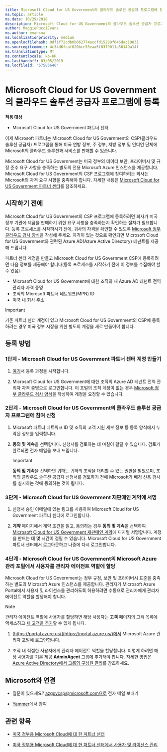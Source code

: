 ```yaml
---
title: Microsoft Cloud for US Government의 클라우드 솔루션 공급자 프로그램에 등록 | Microsoft Cloud for US Government 파트너 센터
ms.topic: article
ms.date: 10/29/2018
description: Microsoft Cloud for US Government의 클라우드 솔루션 공급자 프로그램에 등록하기 전에 CSP 프로그램 요구 사항에 대해 자세히 알아보세요.
author: MaggiePucciEvans
ms.author: evansma
ms.localizationpriority: medium
ms.openlocfilehash: 0df1f72cdb0b062774accfd15299f046dac19031
ms.sourcegitcommit: 4c34d6fcaf020bcc53eaa5f0379011a56149a14f
ms.translationtype: MT
ms.contentlocale: ko-KR
ms.lasthandoff: 03/05/2019
ms.locfileid: "57585646"
---
```

# <a name="enroll-in-the-cloud-solution-provider-program-for-microsoft-cloud-for-us-government"></a>Microsoft Cloud for US Government의 클라우드 솔루션 공급자 프로그램에 등록

**적용 대상**

-  Microsoft Cloud for US Government 파트너 센터

이제 Microsoft 파트너는 Microsoft Cloud for US Government의 CSP(클라우드 솔루션 공급자) 프로그램을 통해 미국 연방 정부, 주 정부, 지방 정부 및 인디언 단체에 Microsoft의 클라우드 솔루션과 서비스를 판매할 수 있습니다. 

Microsoft Cloud for US Government는 미국 정부의 데이터 보안, 프라이버시 및 규정 준수 요구 사항을 충족하는 별도의 전용 Microsoft Azure 인스턴스를 제공합니다. Microsoft Cloud for US Government의 CSP 프로그램에 참여하려는 회사는 Microsoft의 자격 요구 사항을 충족해야 합니다. 자세한 내용은 [Microsoft Cloud for US Government 파트너 센터](partner-center-for-microsoft-us-govt-cloud.md)를 참조하세요.

## <a name="before-you-begin"></a>시작하기 전에

Microsoft Cloud for US Government의 CSP 프로그램에 등록하려면 회사가 미국 정부 기관에 제품을 판매하기 위한 요구 사항을 충족하는지 확인하는 절차가 필요합니다. 등록 프로세스를 시작하시기 전에, 귀사의 자격을 확인할 수 있도록 [Microsoft 정부 클라우드 검사 양식](https://azuregov.microsoft.com/csp)을 작성해 주세요. 자격이 있는 것으로 확인되면 Microsoft Cloud for US Government와 관련된 Azure AD(Azure Active Directory) 테넌트를 제공해 드립니다.  

파트너 센터 계정을 만들고 Microsoft Cloud for US Government CSP에 등록하려면 다음 정보를 제공해야 합니다(등록 프로세스를 시작하기 전에 이 정보를 수집해야 할 수 있음).

-  Microsoft Cloud for US Government에 대한 조직의 새 Azure AD 테넌트 전역 관리자 자격 증명
-  조직의 Microsoft 파트너 네트워크(MPN) ID 
-  미국 내 회사 주소

> [!IMPORTANT]  
> 기존 파트너 센터 계정이 있고 Microsoft Cloud for US Government의 CSP에 등록하려는 경우 미국 정부 시장을 위한 별도의 계정을 새로 만들어야 합니다.

## <a name="how-to-enroll"></a>등록 방법 

### <a name="step-1---create-a-partner-center-account-for-microsoft-cloud-for-us-government"></a>1단계 - Microsoft Cloud for US Government 파트너 센터 계정 만들기

1.  [여기](https://partnercenter.microsoft.com/register/resellerusgjoinnow)서 등록 과정을 시작합니다. 

2.  Microsoft Cloud for US Government에 대한 조직의 Azure AD 테넌트 전역 관리자 자격 증명으로 로그인합니다. 이 포털의 조직 계정이 없는 경우 [Microsoft 정부 클라우드 검사 양식](https://azuregov.microsoft.com/csp)을 작성하여 계정을 요청할 수 있습니다.


### <a name="step-2---apply-to-participate-in-the-cloud-solution-provider-program-for-microsoft-cloud-for-us-government"></a>2단계 - Microsoft Cloud for US Government의 클라우드 솔루션 공급자 프로그램에 참여 신청

1.  Microsoft 파트너 네트워크 ID 및 조직의 고객 지원 세부 정보 등 등록 양식에서 누락된 정보를 입력합니다. 

2.  **동의 및 계속**을 선택합니다. 신청서를 검토하는 데 며칠이 걸릴 수 있습니다. 검토가 완료되면 전자 메일을 보내 드립니다.

    > [!IMPORTANT]  
    > **동의 및 계속**을 선택하면 귀하는 귀하의 조직을 대리할 수 있는 권한을 받았으며, 조직의 클라우드 솔루션 공급자 신청서를 검토하기 전에 Microsoft가 배경 신용 검사를 실시하는 것에 동의하는 것이 됩니다.


### <a name="step-3---sign-the-reseller-agreement-for-microsoft-cloud-for-us-government"></a>3단계 - Microsoft Cloud for US Government 재판매인 계약에 서명

1. 신청서 승인 이메일에 있는 링크를 사용하여 Microsoft Cloud for US Government 파트너 센터에 로그인합니다. 

2. **계약** 페이지에서 계약 조건을 읽고, 동의하는 경우 **동의 및 계속**을 선택하여 [Microsoft Cloud for US Government 재판매인 계약](https://go.microsoft.com/fwlink/p/?linkid=843364)에 디지털 서명합니다. 계정을 만드는 데 몇 시간이 걸릴 수 있습니다. Microsoft Cloud for US Government 파트너 센터에서 로그아웃하고 나중에 다시 로그인합니다.


### <a name="step-4---assign-users-to-the-admin-agent-role-in-the-microsoft-azure-admin-portal-for-microsoft-cloud-for-us-government"></a>4단계 - Microsoft Cloud for US Government의 Microsoft Azure 관리 포털에서 사용자를 관리자 에이전트 역할에 할당

Microsoft Cloud for US Government는 정부 규정, 보안 및 프라이버시 표준을 충족하는 별도의 Microsoft Azure 인스턴스를 제공합니다. 관리자가 Microsoft Azure Portal에서 사용자 및 라이선스를 관리하도록 허용하려면 수동으로 관리자에게 관리자 에이전트 역할을 할당해야 합니다.

> [!NOTE]  
> 관리자 에이전트 역할에 사용자를 할당하면 해당 사용자는 **고객** 페이지의 고객 목록에 액세스하고 [새 고객을 추가](add-a-new-customer.md)할 수 있게 됩니다.   

1.  [https://portal.azure.us/](https://portal.azure.us/)에서 Microsoft Azure 관리자 포털에 로그인합니다.

2.  조직 내 적절한 사용자에게 관리자 에이전트 역할을 할당합니다. 이렇게 하려면 해당 사용자를 기본 제공 **AdminAgent** 그룹에 추가해야 합니다. 자세한 방법은 [Azure Active Directory에서 그룹의 구성원 관리](https://docs.microsoft.com/azure/active-directory/active-directory-groups-members-azure-portal)를 참조하세요.
 
## <a name="connect-with-us"></a>Microsoft와 연결

- 질문이 있으세요? azgovcsp@microsoft.com으로 전자 메일 보내기

- [Yammer](https://www.yammer.com/cloudpartnercommunity/#/threads/inGroup?type=in_group&feedId=11509777&view=all)에서 참여 

## <a name="related-topics"></a>관련 항목

-  [미국 정부용 Microsoft Cloud에 대 한 파트너 센터](partner-center-for-microsoft-us-govt-cloud.md)

-  [미국 정부용 Microsoft Cloud에 대 한 파트너 센터에서 사용자 및 라이선스 관리](user-management-in-partner-center-for-microsoft-us-govt-cloud.md)


